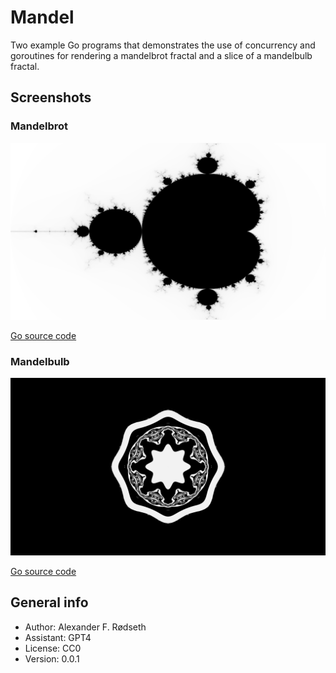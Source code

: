 # Mandel

Two example Go programs that demonstrates the use of concurrency and goroutines for rendering a mandelbrot fractal and a slice of a mandelbulb fractal.

## Screenshots

### Mandelbrot

![mandelbrot](img/mandelbrot.png)

[Go source code](cmd/mandelbrot/main.go)

### Mandelbulb

![mandelbulb](img/mandelbulb.png)

[Go source code](cmd/mandelbulb/main.go)

## General info

* Author: Alexander F. Rødseth
* Assistant: GPT4
* License: CC0
* Version: 0.0.1
